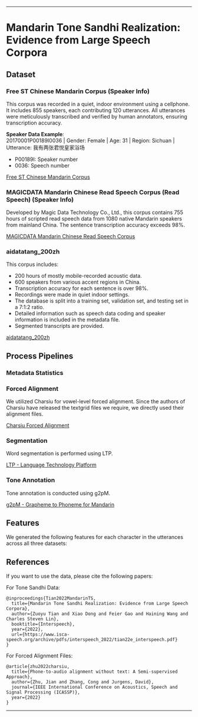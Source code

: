 
---

# Mandarin Tone Sandhi Realization: Evidence from Large Speech Corpora

## Dataset

### Free ST Chinese Mandarin Corpus (Speaker Info)
This corpus was recorded in a quiet, indoor environment using a cellphone. It includes 855 speakers, each contributing 120 utterances. All utterances were meticulously transcribed and verified by human annotators, ensuring transcription accuracy.

**Speaker Data Example**:  
20170001P00189I0036 | Gender: Female | Age: 31 | Region: Sichuan | Utterance: 我有两张君悦皇家浴场  
- P00189I: Speaker number  
- 0036: Speech number  

[Free ST Chinese Mandarin Corpus](http://www.openslr.org/38/)

### MAGICDATA Mandarin Chinese Read Speech Corpus (Read Speech) (Speaker Info)
Developed by Magic Data Technology Co., Ltd., this corpus contains 755 hours of scripted read speech data from 1080 native Mandarin speakers from mainland China. The sentence transcription accuracy exceeds 98%.

[MAGICDATA Mandarin Chinese Read Speech Corpus](http://www.openslr.org/68/)

### aidatatang_200zh
This corpus includes:
- 200 hours of mostly mobile-recorded acoustic data.
- 600 speakers from various accent regions in China.
- Transcription accuracy for each sentence is over 98%.
- Recordings were made in quiet indoor settings.
- The database is split into a training set, validation set, and testing set in a 7:1:2 ratio.
- Detailed information such as speech data coding and speaker information is included in the metadata file.
- Segmented transcripts are provided.

[aidatatang_200zh](http://www.openslr.org/62/)

## Process Pipelines

### Metadata Statistics

### Forced Alignment
We utilized Charsiu for vowel-level forced alignment. Since the authors of Charsiu have released the textgrid files we require, we directly used their alignment files.

[Charsiu Forced Alignment](https://github.com/lingjzhu/charsiu/blob/main/misc/data.md#alignments-for-mandarin-speech-datasets)

### Segmentation
Word segmentation is performed using LTP.

[LTP - Language Technology Platform](https://github.com/HIT-SCIR/ltp)

### Tone Annotation
Tone annotation is conducted using g2pM.

[g2pM - Grapheme to Phoneme for Mandarin](https://github.com/kakaobrain/g2pM)

## Features
We generated the following features for each character in the utterances across all three datasets:

## References
If you want to use the data, please cite the following papers:

For Tone Sandhi Data:
```
@inproceedings{Tian2022MandarinTS,
  title={Mandarin Tone Sandhi Realization: Evidence from Large Speech Corpora},
  author={Zuoyu Tian and Xiao Dong and Feier Gao and Haining Wang and Charles Steven Lin},
  booktitle={Interspeech},
  year={2022},
  url={https://www.isca-speech.org/archive/pdfs/interspeech_2022/tian22e_interspeech.pdf}
}
```

For Forced Alignment Files:
```
@article{zhu2022charsiu,
  title={Phone-to-audio alignment without text: A Semi-supervised Approach},
  author={Zhu, Jian and Zhang, Cong and Jurgens, David},
  journal={IEEE International Conference on Acoustics, Speech and Signal Processing (ICASSP)},
  year={2022}
}
```

---
